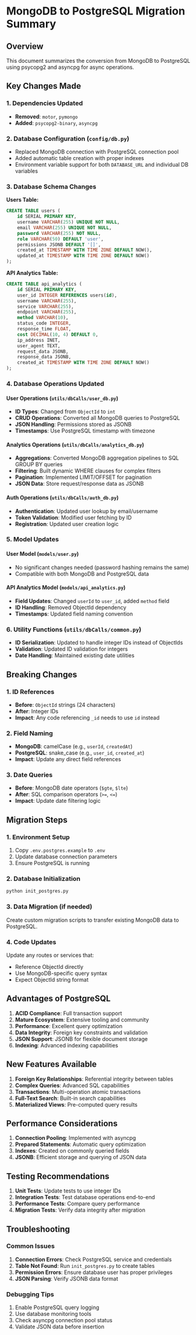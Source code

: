 # MongoDB to PostgreSQL Migration Summary

## Overview
This document summarizes the conversion from MongoDB to PostgreSQL using psycopg2 and asyncpg for async operations.

## Key Changes Made

### 1. Dependencies Updated
- **Removed**: `motor`, `pymongo`
- **Added**: `psycopg2-binary`, `asyncpg`

### 2. Database Configuration (`config/db.py`)
- Replaced MongoDB connection with PostgreSQL connection pool
- Added automatic table creation with proper indexes
- Environment variable support for both `DATABASE_URL` and individual DB variables

### 3. Database Schema Changes
**Users Table:**
```sql
CREATE TABLE users (
    id SERIAL PRIMARY KEY,
    username VARCHAR(255) UNIQUE NOT NULL,
    email VARCHAR(255) UNIQUE NOT NULL,
    password VARCHAR(255) NOT NULL,
    role VARCHAR(50) DEFAULT 'user',
    permissions JSONB DEFAULT '[]',
    created_at TIMESTAMP WITH TIME ZONE DEFAULT NOW(),
    updated_at TIMESTAMP WITH TIME ZONE DEFAULT NOW()
);
```

**API Analytics Table:**
```sql
CREATE TABLE api_analytics (
    id SERIAL PRIMARY KEY,
    user_id INTEGER REFERENCES users(id),
    username VARCHAR(255),
    service VARCHAR(255),
    endpoint VARCHAR(255),
    method VARCHAR(10),
    status_code INTEGER,
    response_time FLOAT,
    cost DECIMAL(10, 4) DEFAULT 0,
    ip_address INET,
    user_agent TEXT,
    request_data JSONB,
    response_data JSONB,
    created_at TIMESTAMP WITH TIME ZONE DEFAULT NOW()
);
```

### 4. Database Operations Updated

#### User Operations (`utils/dbCalls/user_db.py`)
- **ID Types**: Changed from `ObjectId` to `int`
- **CRUD Operations**: Converted all MongoDB queries to PostgreSQL
- **JSON Handling**: Permissions stored as JSONB
- **Timestamps**: Use PostgreSQL timestamp with timezone

#### Analytics Operations (`utils/dbCalls/analytics_db.py`)
- **Aggregations**: Converted MongoDB aggregation pipelines to SQL GROUP BY queries
- **Filtering**: Built dynamic WHERE clauses for complex filters
- **Pagination**: Implemented LIMIT/OFFSET for pagination
- **JSON Data**: Store request/response data as JSONB

#### Auth Operations (`utils/dbCalls/auth_db.py`)
- **Authentication**: Updated user lookup by email/username
- **Token Validation**: Modified user fetching by ID
- **Registration**: Updated user creation logic

### 5. Model Updates

#### User Model (`models/user.py`)
- No significant changes needed (password hashing remains the same)
- Compatible with both MongoDB and PostgreSQL data

#### API Analytics Model (`models/api_analytics.py`)
- **Field Updates**: Changed `userId` to `user_id`, added `method` field
- **ID Handling**: Removed ObjectId dependency
- **Timestamps**: Updated field naming convention

### 6. Utility Functions (`utils/dbCalls/common.py`)
- **ID Serialization**: Updated to handle integer IDs instead of ObjectIds
- **Validation**: Updated ID validation for integers
- **Date Handling**: Maintained existing date utilities

## Breaking Changes

### 1. ID References
- **Before**: `ObjectId` strings (24 characters)
- **After**: Integer IDs
- **Impact**: Any code referencing `_id` needs to use `id` instead

### 2. Field Naming
- **MongoDB**: camelCase (e.g., `userId`, `createdAt`)
- **PostgreSQL**: snake_case (e.g., `user_id`, `created_at`)
- **Impact**: Update any direct field references

### 3. Date Queries
- **Before**: MongoDB date operators (`$gte`, `$lte`)
- **After**: SQL comparison operators (`>=`, `<=`)
- **Impact**: Update date filtering logic

## Migration Steps

### 1. Environment Setup
1. Copy `.env.postgres.example` to `.env`
2. Update database connection parameters
3. Ensure PostgreSQL is running

### 2. Database Initialization
```bash
python init_postgres.py
```

### 3. Data Migration (if needed)
Create custom migration scripts to transfer existing MongoDB data to PostgreSQL.

### 4. Code Updates
Update any routes or services that:
- Reference ObjectId directly
- Use MongoDB-specific query syntax
- Expect ObjectId string format

## Advantages of PostgreSQL

1. **ACID Compliance**: Full transaction support
2. **Mature Ecosystem**: Extensive tooling and community
3. **Performance**: Excellent query optimization
4. **Data Integrity**: Foreign key constraints and validation
5. **JSON Support**: JSONB for flexible document storage
6. **Indexing**: Advanced indexing capabilities

## New Features Available

1. **Foreign Key Relationships**: Referential integrity between tables
2. **Complex Queries**: Advanced SQL capabilities
3. **Transactions**: Multi-operation atomic transactions
4. **Full-Text Search**: Built-in search capabilities
5. **Materialized Views**: Pre-computed query results

## Performance Considerations

1. **Connection Pooling**: Implemented with asyncpg
2. **Prepared Statements**: Automatic query optimization
3. **Indexes**: Created on commonly queried fields
4. **JSONB**: Efficient storage and querying of JSON data

## Testing Recommendations

1. **Unit Tests**: Update tests to use integer IDs
2. **Integration Tests**: Test database operations end-to-end
3. **Performance Tests**: Compare query performance
4. **Migration Tests**: Verify data integrity after migration

## Troubleshooting

### Common Issues
1. **Connection Errors**: Check PostgreSQL service and credentials
2. **Table Not Found**: Run `init_postgres.py` to create tables
3. **Permission Errors**: Ensure database user has proper privileges
4. **JSON Parsing**: Verify JSONB data format

### Debugging Tips
1. Enable PostgreSQL query logging
2. Use database monitoring tools
3. Check asyncpg connection pool status
4. Validate JSON data before insertion